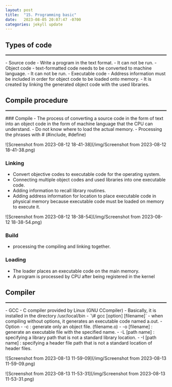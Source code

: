 ```yaml
---
layout: post
title:  "15. Programming basic"
date:   2023-08-05 20:07:47 -0700
categories: jekyll update
---
```


## Types of code 
<hr style="border:1px solid gray">
- Source code
	- Write a program in the text format.
	- It can not be run.
- Object code
	- text-formatted code needs to be converted to machine language.
	- It can not be run.
- Executable code
	- Address information must be included in order for object code to be loaded onto memory.
	- It is created by linking the generated object code with the used libraries.

## Compile procedure
<hr style="border:1px solid gray">
### Compile
- The process of converting a source code in the form of text into an object code in the form of machine language that the CPU can understand.
- Do not know where to load the actual memory.
- Processing the phrases with # (#include, #define)


![Screenshot from 2023-08-12 18-41-38](/img/Screenshot from 2023-08-12 18-41-38.png)

### Linking
- Convert objective codes to executable code for the operating system.
- Connecting multiple object codes and used libraries into one executable code.
- Adding information to recall library routines.
- Adding address information for location to place executable code in physical memory because executable code must be loaded on memory to execute it.

![Screenshot from 2023-08-12 18-38-54](/img/Screenshot from 2023-08-12 18-38-54.png)

### Build
- processing the compiling and linking together.

### Loading
- The loader places an executable code on the main memory.
- A program is processed by CPU after being registered in the kernel

## Compiler
<hr style="border:1px solid gray">
- GCC
	- C compiler provided by Linux (GNU CCompiler)
	- Basically, it is installed in the directory /usr/local/bin
	- `\# gcc [option] [filename]`
	- when compiling without options, it generates an executable code named a.out.
	- Option
		- -c : generate only an object file. (filename.o)
		- -o [filename] : generate an executable file with the specified name.
		- -L [path name] : specifying a library path that is not a standard library location.
		- -I [path name] : specifying a header file path that is not a standard location of header files.

![Screenshot from 2023-08-13 11-59-09](/img/Screenshot from 2023-08-13 11-59-09.png)

![Screenshot from 2023-08-13 11-53-31](/img/Screenshot from 2023-08-13 11-53-31.png)

